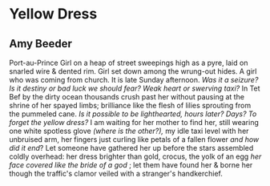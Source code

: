 # Yellow Dress
## Amy Beeder
Port-au-Prince
Girl on a heap of street sweepings high
as a pyre, laid on snarled wire & dented rim.
Girl set down among the wrung-out hides.
A girl who was coming from church. It is late
Sunday afternoon. _Was it a seizure? Is it_
 _destiny or bad luck we should fear? Weak heart_
 _or swerving taxi?_ In Tet Bef by the dirty ocean
thousands crush past her without pausing
at the shrine of her spayed limbs; brilliance
like the flesh of lilies sprouting from the pummeled cane.
 _Is it possible to be lighthearted, hours later?_
 _Days? To forget the yellow dress?_
I am waiting for her mother to find her, still
wearing one white spotless glove _(where is the other?),_
my idle taxi level with her unbruised arm,
her fingers just curling like petals of a fallen flower
 _and how did it end_? Let someone have gathered her up
before the stars assembled coldly overhead:
her dress brighter than gold, crocus, the yolk of an egg
 _her face covered like the bride of a god_ ; let them
have found her & borne her though the traffic's clamor
veiled with a stranger's handkerchief.